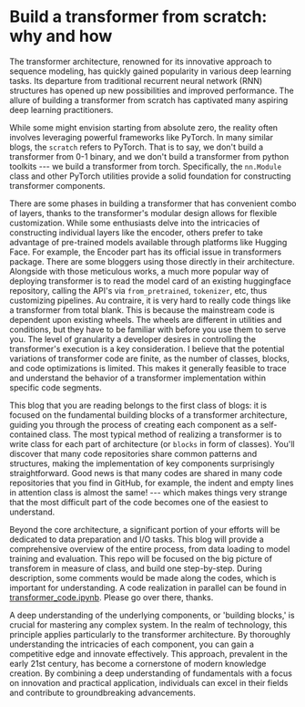 # Build a transformer from scratch: why and how

The transformer architecture, renowned for its innovative approach to sequence modeling, has quickly gained popularity in various deep learning tasks. 
Its departure from traditional recurrent neural network (RNN) structures has opened up new possibilities and improved performance.
The allure of building a transformer from scratch has captivated many aspiring deep learning practitioners. 


While some might envision starting from absolute zero, the reality often involves leveraging powerful frameworks like PyTorch. 
In many similar blogs, the `scratch` refers to PyTorch. 
That is to say, we don't build a transformer from 0-1 binary, and we don't build a transformer from python toolkits --- we build a transformer from torch.
Specifically, the `nn.Module` class and other PyTorch utilities provide a solid foundation for constructing transformer components.


There are some phases in building a transformer that has convenient combo of layers, thanks to the transformer's modular design allows for flexible customization. 
While some enthusiasts delve into the intricacies of constructing individual layers like the encoder, others prefer to take advantage of pre-trained models available through platforms like Hugging Face.
For example, the Encoder part has its official issue in transformers package. 
There are some bloggers using those directly in their architecture.
Alongside with those meticulous works, a much more popular way of deploying transformer is to read the model card of an existing huggingface repository, calling the API's via `from_pretrained`, `tokenizer`, etc, thus customizing pipelines.
Au contraire, it is very hard to really code things like a transformer from total blank.
This is because the mainstream code is dependent upon existing wheels.
The wheels are different in utilities and conditions, but they have to be familiar with before you use them to serve you. 
The level of granularity a developer desires in controlling the transformer's execution is a key consideration. 
I believe that the potential variations of transformer code are finite, as the number of classes, blocks, and code optimizations is limited. This makes it generally feasible to trace and understand the behavior of a transformer implementation within specific code segments.


This blog that you are reading belongs to the first class of blogs: it is focused on the fundamental building blocks of a transformer architecture, guiding you through the process of creating each component as a self-contained class. 
The most typical method of realizing a transformer is to write class for each part of architecture (or `blocks` in form of classes).
You'll discover that many code repositories share common patterns and structures, making the implementation of key components surprisingly straightforward. 
Good news is that many codes are shared in many code repositories that you find in GitHub, for example, the indent and empty lines in attention class is almost the same! 
--- which makes things very strange that the most difficult part of the code becomes one of the easiest to understand.



Beyond the core architecture, a significant portion of your efforts will be dedicated to data preparation and I/O tasks. 
This blog will provide a comprehensive overview of the entire process, from data loading to model training and evaluation. 
This repo will be focused on the big picture of transforem in measure of class, and build one step-by-step.
During description, some comments would be made along the codes, which is important for understanding.
A code realization in parallel can be found in [transformer_code.ipynb](https://github.com/shuyueW1991/transformer_code_collection_my_blog/blob/main/transformer_code.ipynb). 
Please go over there, thanks.


A deep understanding of the underlying components, or 'building blocks,' is crucial for mastering any complex system. In the realm of technology, this principle applies particularly to the transformer architecture. By thoroughly understanding the intricacies of each component, you can gain a competitive edge and innovate effectively.
This approach, prevalent in the early 21st century, has become a cornerstone of modern knowledge creation. By combining a deep understanding of fundamentals with a focus on innovation and practical application, individuals can excel in their fields and contribute to groundbreaking advancements.



